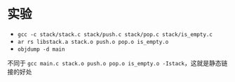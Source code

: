 # 实验

- `gcc -c stack/stack.c stack/push.c stack/pop.c stack/is_empty.c`
- `ar rs libstack.a stack.o push.o pop.o is_empty.o`
- `objdump -d main`

不同于 `gcc main.c stack.o push.o pop.o is_empty.o -Istack`，这就是静态链接的好处
